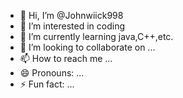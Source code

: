 - 👋 Hi, I’m @Johnwiick998
- 👀 I’m interested in coding
- 🌱 I’m currently learning java,C++,etc.
- 💞️ I’m looking to collaborate on ...
- 📫 How to reach me ...
- 😄 Pronouns: ...
- ⚡ Fun fact: ...

<!---
Johnwiick998/Johnwiick998 is a ✨ special ✨ repository because its `README.md` (this file) appears on your GitHub profile.
You can click the Preview link to take a look at your changes.
--->
